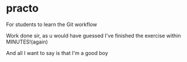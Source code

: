 # practo
For students to learn the Git workflow

Work done sir, as u would have guessed I've finished the exercise within MINUTES!(again)

And all I want to say is that I'm a good boy
